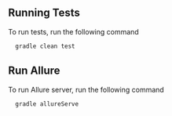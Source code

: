 
## Running Tests

To run tests, run the following command

```bash
  gradle clean test
```


## Run Allure

To run Allure server, run the following command

```bash
  gradle allureServe
```
